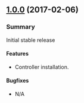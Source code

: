## [1.0.0](https://github.com/kinneygroup/puppet-module-appdynamics/releases/tag/v1.0.0) (2017-02-06)
### Summary

Initial stable release

#### Features
- Controller installation.

#### Bugfixes
- N/A
